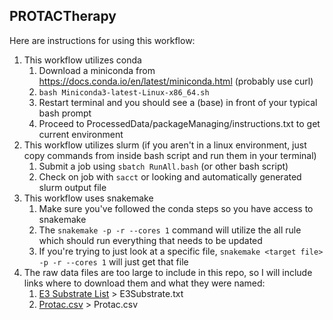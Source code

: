 ## PROTACTherapy

Here are instructions for using this workflow:
1. This workflow utilizes conda
    1. Download a miniconda from https://docs.conda.io/en/latest/miniconda.html (probably use curl)
    2. ```bash Miniconda3-latest-Linux-x86_64.sh```
    3. Restart terminal and you should see a (base) in front of your typical bash prompt
    4. Proceed to ProcessedData/packageManaging/instructions.txt to get current environment
2. This workflow utilizes slurm (if you aren't in a linux environment, just copy commands from inside bash script and run them in your terminal)
    1. Submit a job using ```sbatch RunAll.bash``` (or other bash script)
    2. Check on job with ```sacct``` or looking and automatically generated slurm output file
3. This workflow uses snakemake
    1. Make sure you've followed the conda steps so you have access to snakemake
    2. The ```snakemake -p -r --cores 1``` command will utilize the all rule which should run everything that needs to be updated
    3. If you're trying to just look at a specific file, ```snakemake <target file> -p -r --cores 1``` will just get that file
4. The raw data files are too large to include in this repo, so I will include links where to download them and what they were named:
    1. [E3 Substrate List](http://ubibrowser.bio-it.cn/ubibrowser_v3/Public/download/E3/H.sapiens.result.txt) > E3Substrate.txt
    2. [Protac.csv](http://cadd.zju.edu.cn/protacdb/statics/binaryDownload/csv/protac/protac.csv) > Protac.csv
